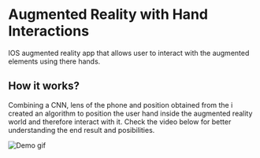 
# Augmented Reality with Hand Interactions


IOS augmented reality app that allows user to interact with the augmented elements using there hands.


## How it works?

Combining a CNN, lens of the phone and position obtained from the i created an algorithm to position the user hand inside the augmented reality world and therefore interact with it. 
Check the video below for better understanding the end result and posibilities.


![Demo gif](https://j.gifs.com/5QYVLX.gif)

